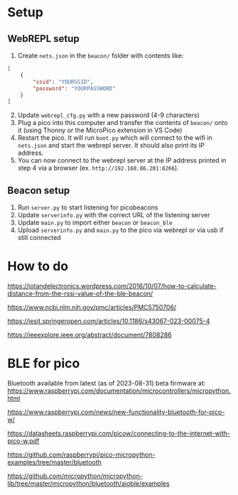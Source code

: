# Setup

## WebREPL setup
1. Create `nets.json` in the `beacon/` folder with contents like:
```json
[
    {
        "ssid": "YOURSSID",
        "password": "YOURPASSWORD"
    }
]
```
2. Update `webrepl_cfg.py` with a new password (4-9 characters)
3. Plug a pico into this computer and transfer the contents of `beacon/` onto it (using Thonny or the MicroPico extension in VS Code)
4. Restart the pico. It will run `boot.py` which will connect to the wifi in `nets.json` and start the webrepl server. It should also print its IP address.
5. You can now connect to the webrepl server at the IP address printed in step 4 via a browser (ex. `http://192.168.86.201:8266`).

## Beacon setup
1. Run `server.py` to start listening for picobeacons
2. Update `serverinfo.py` with the correct URL of the listening server
3. Update `main.py` to import either `beacon` or `beacon_ble`
4. Upload `serverinfo.py` and `main.py` to the pico via webrepl or via usb if still connected


# How to do
https://iotandelectronics.wordpress.com/2016/10/07/how-to-calculate-distance-from-the-rssi-value-of-the-ble-beacon/

https://www.ncbi.nlm.nih.gov/pmc/articles/PMC5750706/

https://jesit.springeropen.com/articles/10.1186/s43067-023-00075-4

https://ieeexplore.ieee.org/abstract/document/7808286

# BLE for pico

Bluetooth available from latest (as of 2023-08-31) beta firmware at: https://www.raspberrypi.com/documentation/microcontrollers/micropython.html

https://www.raspberrypi.com/news/new-functionality-bluetooth-for-pico-w/

https://datasheets.raspberrypi.com/picow/connecting-to-the-internet-with-pico-w.pdf

https://github.com/raspberrypi/pico-micropython-examples/tree/master/bluetooth

https://github.com/micropython/micropython-lib/tree/master/micropython/bluetooth/aioble/examples
